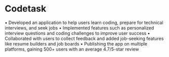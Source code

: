 # Codetask
 • Developed an application to help users learn coding, prepare for technical interviews, and seek jobs
 • Implemented features such as personalized interview questions and coding challenges to improve user success
 • Collaborated with users to collect feedback and added job-seeking features like resume builders and job boards
 • Publishing the app on multiple platforms, gaining 500+ users with an average 4.7/5-star review
